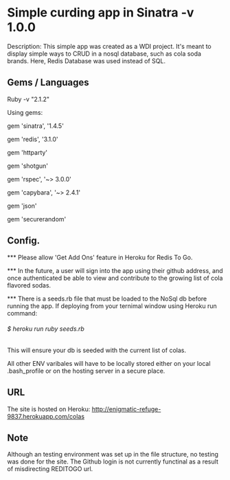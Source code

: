 # Simple curding app in Sinatra -v 1.0.0


Description: This simple app was created as a WDI project. It's meant to display simple ways to CRUD in a nosql database, such as cola soda brands. Here, Redis Database was used instead of SQL. 

Gems / Languages 
-----

Ruby -v "2.1.2"

Using gems:

gem 'sinatra', '1.4.5'

gem 'redis',   '3.1.0'

gem 'httparty'

gem 'shotgun'

gem 'rspec',    '~> 3.0.0'

gem 'capybara', '~> 2.4.1'

gem 'json'

gem 'securerandom'


Config.
-----

*** Please allow 'Get Add Ons' feature in Heroku for Redis To Go.

*** In the future, a user will sign into the app using their github address, and once authenticated be able to view and contribute to the growing list of cola flavored sodas. 

*** There is a seeds.rb file that must be loaded to the NoSql db before running the app. If deploying from your ternimal window using Heroku run command:

###### $ heroku run ruby seeds.rb

This will ensure your db is seeded with the current list of colas.

All other ENV varibales will have to be locally stored either on your local .bash_profile or on the hosting server in a secure place.


URL
-----
The site is hosted on Heroku:
http://enigmatic-refuge-9837.herokuapp.com/colas

Note
-----
Although an testing environment was set up in the file structure, no testing was done for the site. The Github login is not currently functinal as a result of misdirecting REDITOGO url.


